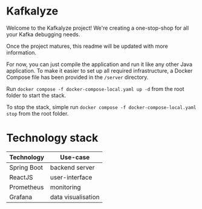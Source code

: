 # Kafkalyze
Welcome to the Kafkalyze project!
We're creating a one-stop-shop for all your Kafka debugging needs.

Once the project matures, this readme will be updated with more information.

For now, you can just compile the application and run it like any other Java application.
To make it easier to set up all required infrastructure, a Docker Compose file has been provided in the `/server` directory.

Run `docker compose -f docker-compose-local.yaml up -d` from the root folder to start the stack.

To stop the stack, simple run `docker compose -f docker-compose-local.yaml stop` from the root folder.

# Technology stack
| Technology | Use-case |
| ---------- | -------- |
| Spring Boot | backend server |
| ReactJS | user-interface |
| Prometheus | monitoring |
| Grafana | data visualisation |
